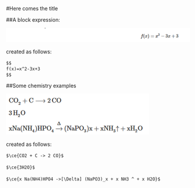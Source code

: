 #Here comes the title

##A block expression:

![Block expressoin](/blockexpression1.png)

created as follows:

```
$$
f(x)=x^2-3x+3
$$
```

##Some chemistry examples

![Chemistry](/chemistry1.png)

created as follows:

```
$\ce{CO2 + C -> 2 CO}$

$\ce{3H2O}$

$\ce{x Na(NH4)HPO4 ->[\Delta] (NaPO3)_x + x NH3 ^ + x H2O}$
```

